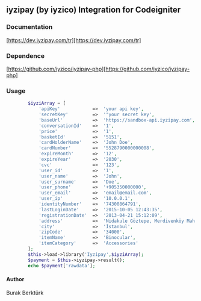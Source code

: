 ## iyzipay (by iyzico) Integration for Codeigniter

### Documentation
[https://dev.iyzipay.com/tr][https://dev.iyzipay.com/tr]
### Dependence
[https://github.com/iyzico/iyzipay-php][https://github.com/iyzico/iyzipay-php]


### Usage
```php
		$iyziArray = [
			'apiKey'			=>	'your api key',
			'secretKey'			=>	'"your secret key',
			'baseUrl'			=>	'https://sandbox-api.iyzipay.com',
			'conversationId'	=>	'1',
			'price'				=>	'1',
			'basketId'			=>	'5151',
			'cardHolderName'	=>	'John Doe',
			'cardNumber'		=>	'5528790000000008',
			'expireMonth'		=>	'12',
			'expireYear'		=>	'2030',
			'cvc'				=>	'123',
			'user_id'			=>	'1',
			'user_name'			=>	'John',
			'user_surname'		=>	'Doe',
			'user_phone'		=>	'+905350000000',
			'user_email'		=>	'email@email.com',
			'user_ip'			=>	'10.0.0.1',
			'identityNumber'	=>	'74300864791',
			'lastLoginDate'		=>	'2015-10-05 12:43:35',
			'registrationDate'	=>	'2013-04-21 15:12:09',
			'address'			=>	'Nidakule Göztepe, Merdivenköy Mah. Bora Sok. No:1',
			'city'				=>	'İstanbul',
			'zipCode'			=>	'34000',
			'itemName'			=>	'Binocular',
			'itemCategory'		=>	'Accessories'
		];
		$this->load->library('Iyzipay',$iyziArray);
		$payment = $this->iyzipay->result();
		echo $payment['rawdata'];
```

#### Author
Burak Berktürk